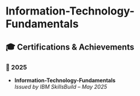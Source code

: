 # Information-Technology-Fundamentals
## 🎓 Certifications & Achievements

### 🏅 2025
- **Information-Technology-Fundamentals**  
  *Issued by IBM SkillsBuild – May 2025*  
